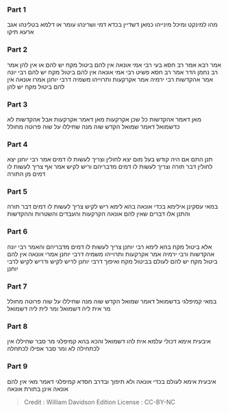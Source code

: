 
### Part 1
מהו למינקט ומיכל מינייהו כמאן דשדיין בכדא דמי ושרינהו עומר או דלמא בטלינהו אגב ארעא תיקו

### Part 2
אמר רבא אמר רב חסא בעי רבי אמי אונאה אין להם ביטול מקח יש להם או אין להן אמר רב נחמן הדר אמר רב חסא פשיט רבי אמי אונאה אין להם ביטול מקח יש להם רבי יונה אמר אהקדשות רבי ירמיה אמר אקרקעות ותרוייהו משמיה דרבי יוחנן אמרו אונאה אין להם ביטול מקח יש להן

### Part 3
מאן דאמר אהקדשות כל שכן אקרקעות מאן דאמר אקרקעות אבל אהקדשות לא כדשמואל דאמר שמואל הקדש שוה מנה שחיללו על שוה פרוטה מחולל

### Part 4
תנן התם אם היה קודש בעל מום יצא לחולין וצריך לעשות לו דמים אמר רבי יוחנן יצא לחולין דבר תורה וצריך לעשות לו דמים מדבריהם וריש לקיש אמר אף צריך לעשות לו דמים מן התורה

### Part 5
במאי עסקינן אילימא בכדי אונאה בהא לימא ריש לקיש צריך לעשות לו דמים דבר תורה והתנן אלו דברים שאין להם אונאה הקרקעות והעבדים והשטרות וההקדשות

### Part 6
אלא ביטול מקח בהא לימא רבי יוחנן צריך לעשות לו דמים מדבריהם והאמר רבי יונה אהקדשות ורבי ירמיה אמר אקרקעות ותרוייהו משמיה דרבי יוחנן אמרי אונאה אין להם ביטול מקח יש להם לעולם בביטול מקח ואיפוך דרבי יוחנן לריש לקיש ודריש לקיש לרבי יוחנן

### Part 7
במאי קמיפלגי בדשמואל דאמר שמואל הקדש שוה מנה שחיללו על שוה פרוטה מחולל מר אית ליה דשמואל ומר לית ליה דשמואל

### Part 8
איבעית אימא דכולי עלמא אית להו דשמואל והכא בהא קמיפלגי מר סבר שחיללו אין לכתחילה לא ומר סבר אפילו לכתחלה

### Part 9
איבעית אימא לעולם בכדי אונאה ולא תיפוך ובדרב חסדא קמיפלגי דאמר מאי אין להם אונאה אינן בתורת אונאה

>Credit : William Davidson Edition
>License : CC-BY-NC